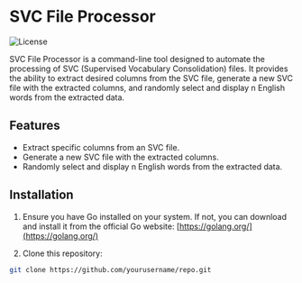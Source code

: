 # SVC File Processor

![License](https://img.shields.io/badge/license-MIT-blue)

SVC File Processor is a command-line tool designed to automate the processing of SVC (Supervised Vocabulary Consolidation) files. It provides the ability to extract desired columns from the SVC file, generate a new SVC file with the extracted columns, and randomly select and display n English words from the extracted data.

## Features

- Extract specific columns from an SVC file.
- Generate a new SVC file with the extracted columns.
- Randomly select and display n English words from the extracted data.

## Installation

1. Ensure you have Go installed on your system. If not, you can download and install it from the official Go website: [https://golang.org/](https://golang.org/)

2. Clone this repository:

```bash
git clone https://github.com/yourusername/repo.git
